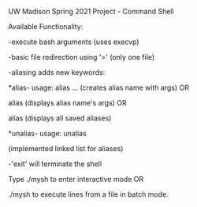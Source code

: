 UW Madison Spring 2021 Project - Command Shell

Available Functionality:

-execute bash arguments (uses execvp)

-basic file redirection using '>' (only one file)

-aliasing adds new keywords:

*alias- usage: alias <name> <arg0> <arg1> ... (creates alias name with args) OR
   
   alias <name> (displays alias name's args) OR
   
   alias (displays all saved aliases)
   
*unalias- usage: unalias <name>
   
(implemented linked list for aliases)
   
-'exit' will terminate the shell
   

Type ./mysh to enter interactive mode OR
   
./mysh <filename> to execute lines from a file in batch mode.
   
